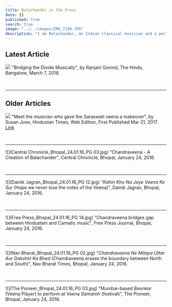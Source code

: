 ```yaml
---
title: Balachander in the Press
date: {}
published: true
search: true
image: "../../images/IMG_7198.JPG"
description: "I am Balachander, an Indian classical musician and a performing artist of Chandraveena. Chandraveena is a modern string instrument designed to reflect my musical indentity and values. I play the Chandraveena according to the principles of Indian raga system and philosophy of Maarga Sangeet. Read on to learn more about what the press has to say about me."
---
```


## Latest Article

![](Hindu-Bangalore-IMG-20180307-WA0001.jpg)
"Bridging the Divide Musically", by Ranjani Govind, The Hindu, Bangalore, March 7, 2018.

<br>
<hr>


## Older Articles

![](HindustanTimes.jpg)
"Meet the musician who gave the Saraswati veena a makeover", by Susan Jose, Hindustan Times, Web Edition, First Published Mar 21, 2017. [Link](../../images/Hindustan-Times-online-Mar-07-2017.pdf)

<br>
<hr>

![](Central Chronicle_Bhopal_24.01.16_PG 03.jpg)
"Chandraveena - A Creation of Balachander", Central Chronicle, Bhopal, January 24, 2016.

<br>
<hr>

![](Dainik Jagran_Bhopal_24.01.16_PG 12.jpg)
"*Kahin Kho Na Jaye Veena Ke Sur* (Hope we never lose the notes of the Veena)", Dainik Jagran, Bhopal, January 24, 2016.

<br>
<hr>

![](Free Press_Bhopal_24.01.16_PG 14.jpg)
"Chandraveena bridges gap between Hindustani and Carnatic music", Free Press Journal, Bhopal, January 24, 2016.

<br>
<hr>

![](Nav Bharat_Bhopal_24.01.16_PG 02.jpg)
"*Chandraveena Ne Mitaya Uttar Aur Dakshin Ka Bhed* (Chandraveena erases the boundary between North and South)", Nav Bharat Times, Bhopal, January 24, 2016.

<br>
<hr>

![](The Pioneer_Bhopal_24.01.16_PG 03.jpg)
"Mumbai-based *Beenkar* (Veena Player) to perform at Veena *Samaroh* (festival)", The Pioneer, Bhopal, January 24, 2016.

